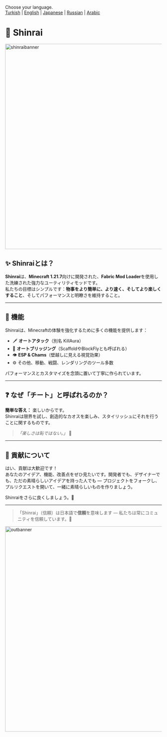 Choose your language.  
[Turkish](README.tr.md) | [English](README.en.md) | [Japanese](README.jp.md) | [Russian](README.ru.md) | [Arabic](README.ar.md)

# 🍁 Shinrai
<img width="1920" height="658" alt="shinraibanner" src="https://github.com/user-attachments/assets/6c637b2d-b035-4f3e-a7ae-ca0ff3f2202a" />

## ✨ Shinraiとは？

**Shinrai**は、**Minecraft 1.21.7**向けに開発された、**Fabric Mod Loader**を使用した洗練された強力なユーティリティモッドです。  
私たちの目標はシンプルです：**物事をより簡単に、より速く、そしてより楽しくすること**、そしてパフォーマンスと明瞭さを維持すること。

---

## 🔴 機能

Shinraiは、Minecraftの体験を強化するために多くの機能を提供します：

- 🗡️ **オートアタック**（別名 KillAura）  
- 🧱 **オートブリッジング**（ScaffoldやBlockFlyとも呼ばれる）  
- 👁️ **ESP & Chams**（壁越しに見える視覚効果）  
- ⚙️ その他、移動、戦闘、レンダリングのツール多数

パフォーマンスとカスタマイズを念頭に置いて丁寧に作られています。

---

## ❓ なぜ「チート」と呼ばれるのか？

**簡単な答え：** 楽しいからです。  
Shinraiは限界を試し、創造的なカオスを楽しみ、スタイリッシュにそれを行うことに関するものです。

> _「楽しさは恥ではない。」_ 🥋

---

## 🤝 貢献について

はい、貢献は大歓迎です！  
あなたのアイデア、機能、改善点をぜひ見たいです。開発者でも、デザイナーでも、ただの素晴らしいアイデアを持った人でも — プロジェクトをフォークし、プルリクエストを開いて、一緒に素晴らしいものを作りましょう。

Shinraiをさらに良くしましょう。🍁

---

> 「Shinrai」（信頼）は日本語で**信頼**を意味します — 私たちは常にコミュニティを信頼しています。💖

<img width="1920" height="658" alt="outbanner" src="https://github.com/user-attachments/assets/3d1279f7-05b1-41c0-853a-6eac7802c03f" />
